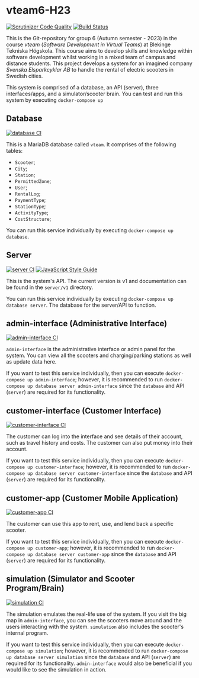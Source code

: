 # vteam6-H23

[![Scrutinizer Code Quality](https://scrutinizer-ci.com/g/Mooney91/vteam6-HT23/badges/quality-score.png?b=main)](https://scrutinizer-ci.com/g/Mooney91/vteam6-HT23/?branch=main) [![Build Status](https://scrutinizer-ci.com/g/Mooney91/vteam6-HT23/badges/build.png?b=main)](https://scrutinizer-ci.com/g/Mooney91/vteam6-HT23/build-status/main)

This is the Git-repository for group 6 (Autumn semester - 2023) in the course *vteam* (*Software Development in Virtual Teams*) at Blekinge Tekniska Högskola. This course aims to develop skills and knowledge within software development whilst working in a mixed team of campus and distance students. This project develops a system for an imagined company *Svenska Elsparkcyklar AB* to handle the rental of electric scooters in Swedish cities.

This system is comprised of a database, an API (server), three interfaces/apps, and a simulator/scooter brain. You can test and run this system by executing `docker-compose up`

## Database

[![database CI](https://github.com/Mooney91/vteam6-HT23/actions/workflows/database.yml/badge.svg)](https://github.com/Mooney91/vteam6-HT23/actions/workflows/database.yml)

This is a MariaDB database called `vteam`. It comprises of the following tables:
- `Scooter`;
- `City`;
- `Station`;
- `PermittedZone`;
- `User`;
- `RentalLog`;
- `PaymentType`;
- `StationType`;
- `ActivityType`;
- `CostStructure`;

You can run this service individually by executing `docker-compose up database`.

## Server

[![server CI](https://github.com/Mooney91/vteam6-HT23/actions/workflows/server.yml/badge.svg)](https://github.com/Mooney91/vteam6-HT23/actions/workflows/server.yml) [![JavaScript Style Guide](https://img.shields.io/badge/code_style-standard-brightgreen.svg)](https://standardjs.com)

This is the system's API. The current version is v1 and documentation can be found in the `server/v1` directory. 

You can run this service individually by executing `docker-compose up database server`. The database for the server/API to function.

## admin-interface (Administrative Interface)

[![admin-interface CI](https://github.com/Mooney91/vteam6-HT23/actions/workflows/admin-interface.yml/badge.svg)](https://github.com/Mooney91/vteam6-HT23/actions/workflows/admin-interface.yml)

`admin-interface` is the administrative interface or admin panel for the system. You can view all the scooters and charging/parking stations as well as update data here.

If you want to test this service individually, then you can execute `docker-compose up admin-interface`; however, it is recommended to run `docker-compose up database server admin-interface` since the `database` and API (`server`) are required  for its functionality.

## customer-interface (Customer Interface)

[![customer-interface CI](https://github.com/Mooney91/vteam6-HT23/actions/workflows/customer-interface.yml/badge.svg)](https://github.com/Mooney91/vteam6-HT23/actions/workflows/customer-interface.yml)

The customer can log into the interface and see details of their account, such as travel history and costs. The customer can also put money into their account.

If you want to test this service individually, then you can execute `docker-compose up customer-interface`; however, it is recommended to run `docker-compose up database server customer-interface` since the `database` and API (`server`) are required  for its functionality.

## customer-app (Customer Mobile Application)

[![customer-app CI](https://github.com/Mooney91/vteam6-HT23/actions/workflows/customer-app.yml/badge.svg)](https://github.com/Mooney91/vteam6-HT23/actions/workflows/customer-app.yml)

The customer can use this app to rent, use, and lend back a specific scooter.

If you want to test this service individually, then you can execute `docker-compose up customer-app`; however, it is recommended to run `docker-compose up database server customer-app` since the `database` and API (`server`) are required for its functionality.

## simulation (Simulator and Scooter Program/Brain)

[![simulation CI](https://github.com/Mooney91/vteam6-HT23/actions/workflows/simulation.yml/badge.svg)](https://github.com/Mooney91/vteam6-HT23/actions/workflows/simulation.yml)

The simulation emulates the real-life use of the system. If you visit the big map in `admin-interface`, you can see the scooters move around and the users interacting with the system. `simulation` also includes the scooter's internal program.

If you want to test this service individually, then you can execute `docker-compose up simulation`; however, it is recommended to run `docker-compose up database server simulation` since the `database` and API (`server`) are required  for its functionality. `admin-interface` would also be beneficial if you would like to see the simulation in action.
